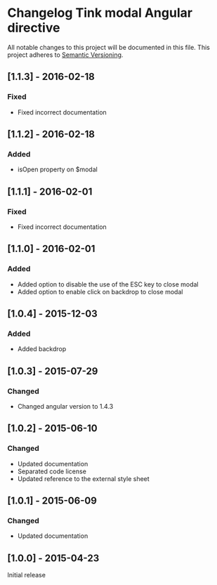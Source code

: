 # Changelog Tink modal Angular directive

All notable changes to this project will be documented in this file.
This project adheres to [Semantic Versioning](http://semver.org/).

<!--
## [Unreleased] - [unreleased]

### Added
### Changed
### Deprecated
### Removed
### Fixed
### Security
-->



## [1.1.3] - 2016-02-18

### Fixed
- Fixed incorrect documentation



## [1.1.2] - 2016-02-18

### Added
- isOpen property on $modal



## [1.1.1] - 2016-02-01

### Fixed
- Fixed incorrect documentation



## [1.1.0] - 2016-02-01

### Added
- Added option to disable the use of the ESC key to close modal
- Added option to enable click on backdrop to close modal



## [1.0.4] - 2015-12-03

### Added
- Added backdrop



## [1.0.3] - 2015-07-29

### Changed
- Changed angular version to 1.4.3



## [1.0.2] - 2015-06-10

### Changed
- Updated documentation
- Separated code license
- Updated reference to the external style sheet



## [1.0.1] - 2015-06-09

### Changed
- Updated documentation



## [1.0.0] - 2015-04-23

Initial release
